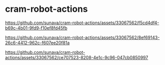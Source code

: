 # cram-robot-actions


https://github.com/sunava/cram-robot-actions/assets/33067562/f5cd4df4-b69c-4b01-9fd9-f10ef8fd45fb



https://github.com/sunava/cram-robot-actions/assets/33067562/8ef69143-26c6-4412-962c-f607ee20f81a



https://github.com/sunava/cram-robot-actions/assets/33067562/ce707523-8208-4e1c-9c96-047cb0850997

